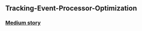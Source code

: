 ## Tracking-Event-Processor-Optimization
### [Medium story](https://medium.com/@altuntasfatih42/8baba7946a96)

